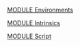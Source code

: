 [MODULE Environments](https://github.com/io-core/Script/Environments.Mod)

[MODULE Intrinsics](https://github.com/io-core/Script/Intrinsics.Mod)

[MODULE Script](https://github.com/io-core/Script/Script.Mod)


